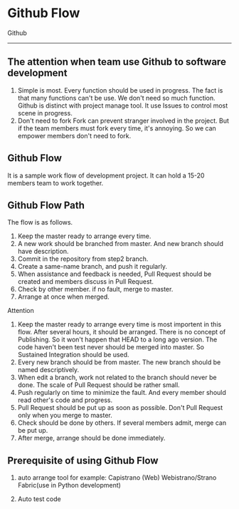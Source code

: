 ﻿# Github Flow

Github

---

## The attention when team use Github to software development
1. Simple is most.
Every function should be used in progress. The fact is that many functions can't be use. We don't need so much function.
Github is distinct with project manage tool. It use Issues to control most scene in progress.
1. Don't need to fork
Fork can prevent stranger involved in the project. But if the team members must fork every time, it's annoying. So we can empower members don't need to fork.

## Github Flow
It is a sample work flow of development project. It can hold a 15-20 members team to work together.

## Github Flow Path
The flow is as follows.
1. Keep the master ready to arrange every time.
2. A new work should be branched from master. And new branch should have description.
3. Commit in the repository from step2 branch.
4. Create a same-name branch, and push it regularly.
5. When assistance and feedback is needed, Pull Request should be created and members discuss in Pull Request.
6. Check by other member. if no fault, merge to master.
7. Arrange at once when merged.

Attention
1. Keep the master ready to arrange every time is most importent in this flow. After several hours, it should be arranged. There is no concept of Publishing. So it won't happen that HEAD to a long ago version.
The code haven't been test never should be merged into master. So Sustained Integration should be used.
2. Every new branch should be from master. The new branch should be named descriptively.
3. When edit a branch, work not related to the branch should never be done. The scale of Pull Request should be rather small.
4. Push regularly on time to minimize the fault. And every member should read other's code and progress.
5. Pull Request should be put up as soon as possible. Don't Pull Request only when you merge to master.
6. Check should be done by others. If several members admit, merge can be put up.
7. After merge, arrange should be done immediately.

## Prerequisite of using Github Flow
1. auto arrange tool
for example:
Capistrano
(Web) Webistrano/Strano
Fabric(use in Python development)

1. Auto test code


